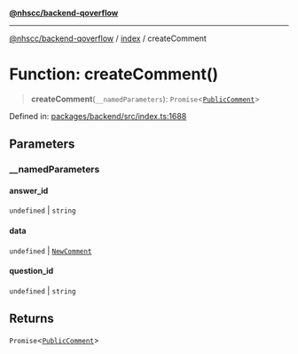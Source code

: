 [**@nhscc/backend-qoverflow**](../../README.md)

***

[@nhscc/backend-qoverflow](../../README.md) / [index](../README.md) / createComment

# Function: createComment()

> **createComment**(`__namedParameters`): `Promise`\<[`PublicComment`](../../db/type-aliases/PublicComment.md)\>

Defined in: [packages/backend/src/index.ts:1688](https://github.com/nhscc/qoverflow.api.hscc.bdpa.org/blob/e58635515aaccbecfff868b37cbae9a64bb762c2/packages/backend/src/index.ts#L1688)

## Parameters

### \_\_namedParameters

#### answer_id

`undefined` \| `string`

#### data

`undefined` \| [`NewComment`](../../db/type-aliases/NewComment.md)

#### question_id

`undefined` \| `string`

## Returns

`Promise`\<[`PublicComment`](../../db/type-aliases/PublicComment.md)\>
